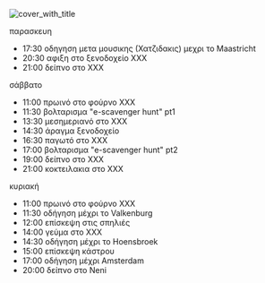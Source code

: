 
![cover_with_title](https://github.com/m-venturis/apako-dwro/assets/147306141/5c719d51-ed10-4682-853b-51f55a7f29e1)


παρασκευη 
- 17:30 οδηγηση μετα μουσικης (Χατζιδακις) μεχρι το Maastricht
- 20:30 αφιξη στο ξενοδοχείο ΧΧΧ
- 21:00 δείπνο στο ΧΧΧ

σάββατο 
- 11:00 πρωινό στο φούρνο ΧΧΧ
- 11:30 βολταρισμα "e-scavenger hunt" pt1
- 13:30 μεσημεριανό στο ΧΧΧ
- 14:30 άραγμα ξενοδοχείο
- 16:30 παγωτό στο ΧΧΧ
- 17:00 βολταρισμα "e-scavenger hunt" pt2
- 19:00 δείπνο στο ΧΧΧ
- 21:00 κοκτειλακια στο ΧΧΧ

κυριακή
- 11:00 πρωινό στο φούρνο ΧΧΧ
- 11:30 οδήγηση μέχρι το Valkenburg
- 12:00 επίσκεψη στις σπηλιές
- 14:00 γεύμα στο ΧΧΧ
- 14:30 οδήγηση μέχρι το Hoensbroek
- 15:00 επίσκεψη κάστρου
- 17:00 οδήγηση μέχρι Amsterdam
- 20:00 δείπνο στο Νeni



